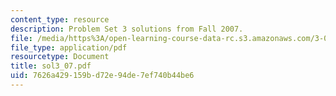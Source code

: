 ```yaml
---
content_type: resource
description: Problem Set 3 solutions from Fall 2007.
file: /media/https%3A/open-learning-course-data-rc.s3.amazonaws.com/3-032-mechanical-behavior-of-materials-fall-2007/7626a429159bd72e94de7ef740b44be6_sol3_07.pdf
file_type: application/pdf
resourcetype: Document
title: sol3_07.pdf
uid: 7626a429-159b-d72e-94de-7ef740b44be6
---
```

